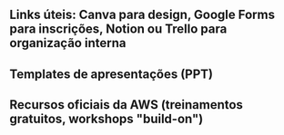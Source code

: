 ﻿## Links úteis: Canva para design, Google Forms para inscrições, Notion ou Trello para organização interna

## Templates de apresentações (PPT)

## Recursos oficiais da AWS (treinamentos gratuitos, workshops "build-on")

## 